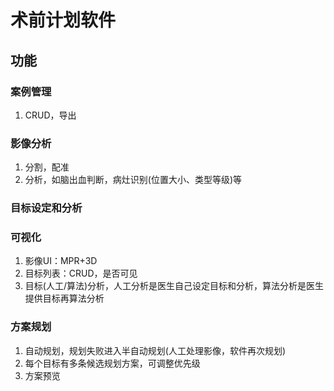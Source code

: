 # 术前计划软件
## 功能
### 案例管理
1. CRUD，导出

### 影像分析
1. 分割，配准
1. 分析，如脑出血判断，病灶识别(位置大小、类型等级)等

### 目标设定和分析
### 可视化
1. 影像UI：MPR+3D
1. 目标列表：CRUD，是否可见
1. 目标(人工/算法)分析，人工分析是医生自己设定目标和分析，算法分析是医生提供目标再算法分析

### 方案规划
1. 自动规划，规划失败进入半自动规划(人工处理影像，软件再次规划)
1. 每个目标有多条候选规划方案，可调整优先级
1. 方案预览
